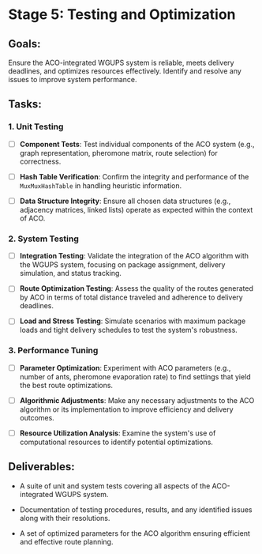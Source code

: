# Stage 5: Testing and Optimization

## Goals:
Ensure the ACO-integrated WGUPS system is reliable, meets delivery deadlines, and optimizes resources effectively. Identify and resolve any issues to improve system performance.

## Tasks:

### 1. Unit Testing

- [ ] **Component Tests**: Test individual components of the ACO system (e.g., graph representation, pheromone matrix, route selection) for correctness.

- [ ] **Hash Table Verification**: Confirm the integrity and performance of the `MuxMuxHashTable` in handling heuristic information.

- [ ] **Data Structure Integrity**: Ensure all chosen data structures (e.g., adjacency matrices, linked lists) operate as expected within the context of ACO.

### 2. System Testing

- [ ] **Integration Testing**: Validate the integration of the ACO algorithm with the WGUPS system, focusing on package assignment, delivery simulation, and status tracking.

- [ ] **Route Optimization Testing**: Assess the quality of the routes generated by ACO in terms of total distance traveled and adherence to delivery deadlines.

- [ ] **Load and Stress Testing**: Simulate scenarios with maximum package loads and tight delivery schedules to test the system's robustness.

### 3. Performance Tuning
- [ ] **Parameter Optimization**: Experiment with ACO parameters (e.g., number of ants, pheromone evaporation rate) to find settings that yield the best route optimizations.

- [ ] **Algorithmic Adjustments**: Make any necessary adjustments to the ACO algorithm or its implementation to improve efficiency and delivery outcomes.

- [ ] **Resource Utilization Analysis**: Examine the system's use of computational resources to identify potential optimizations.


## Deliverables:
- A suite of unit and system tests covering all aspects of the ACO-integrated WGUPS system.

- Documentation of testing procedures, results, and any identified issues along with their resolutions.

- A set of optimized parameters for the ACO algorithm ensuring efficient and effective route planning.

